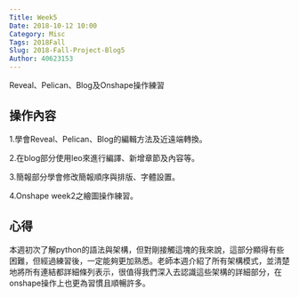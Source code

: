 ```yaml
---
Title: Week5
Date: 2018-10-12 10:00
Category: Misc
Tags: 2018Fall
Slug: 2018-Fall-Project-Blog5
Author: 40623153
---
```

Reveal、Pelican、Blog及Onshape操作練習

<!-- PELICAN_END_SUMMARY -->

操作內容
----

1.學會Reveal、Pelican、Blog的編輯方法及近遠端轉換。

2.在blog部分使用leo來進行編譯、新增章節及內容等。

3.簡報部分學會修改簡報順序與排版、字體設置。

4.Onshape week2之繪圖操作練習。

[cp github 倉儲]: https://github.com/mdecourse/cp2018
[cp 課程網站]: https://mdecourse.github.io/cp2018/

心得
----

本週初次了解python的語法與架構，但對剛接觸這塊的我來說，這部分顯得有些困難，但經過練習後，一定能夠更加熟悉。老師本週介紹了所有架構模式，並清楚地將所有連結都詳細條列表示，很值得我們深入去認識這些架構的詳細部分，在onshape操作上也更為習慣且順暢許多。

